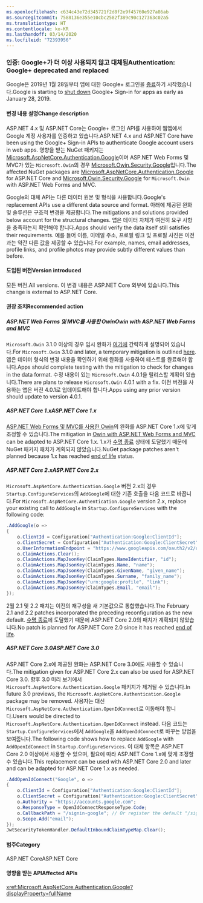 ```yaml
---
ms.openlocfilehash: c634c43e72d345721f2d8f2e9f45760e927a86ab
ms.sourcegitcommit: 7588136e355e10cbc2582f389c90c127363c02a5
ms.translationtype: HT
ms.contentlocale: ko-KR
ms.lasthandoff: 03/14/2020
ms.locfileid: "72393956"
---
```

### <a name="authentication-google-deprecated-and-replaced"></a><span data-ttu-id="ec3d1-101">인증: Google+가 더 이상 사용되지 않고 대체됨</span><span class="sxs-lookup"><span data-stu-id="ec3d1-101">Authentication: Google+ deprecated and replaced</span></span>

<span data-ttu-id="ec3d1-102">Google은 2019년 1월 28일부터 앱에 대한 Google+ 로그인을 [종료](https://developers.google.com/+/api-shutdown)하기 시작했습니다.</span><span class="sxs-lookup"><span data-stu-id="ec3d1-102">Google is starting to [shut down](https://developers.google.com/+/api-shutdown) Google+ Sign-in for apps as early as January 28, 2019.</span></span>

#### <a name="change-description"></a><span data-ttu-id="ec3d1-103">변경 내용 설명</span><span class="sxs-lookup"><span data-stu-id="ec3d1-103">Change description</span></span>

<span data-ttu-id="ec3d1-104">ASP.NET 4.x 및 ASP.NET Core는 Google+ 로그인 API를 사용하여 웹앱에서 Google 계정 사용자를 인증하고 있습니다.</span><span class="sxs-lookup"><span data-stu-id="ec3d1-104">ASP.NET 4.x and ASP.NET Core have been using the Google+ Sign-in APIs to authenticate Google account users in web apps.</span></span> <span data-ttu-id="ec3d1-105">영향을 받는 NuGet 패키지는 [Microsoft.AspNetCore.Authentication.Google](https://www.nuget.org/packages/Microsoft.AspNetCore.Authentication.Google/)이며 ASP.NET Web Forms 및 MVC가 있는 `Microsoft.Owin`의 경우 [Microsoft.Owin.Security.Google](https://www.nuget.org/packages/Microsoft.Owin.Security.Google/)입니다.</span><span class="sxs-lookup"><span data-stu-id="ec3d1-105">The affected NuGet packages are [Microsoft.AspNetCore.Authentication.Google](https://www.nuget.org/packages/Microsoft.AspNetCore.Authentication.Google/) for ASP.NET Core and [Microsoft.Owin.Security.Google](https://www.nuget.org/packages/Microsoft.Owin.Security.Google/) for `Microsoft.Owin` with ASP.NET Web Forms and MVC.</span></span>

<span data-ttu-id="ec3d1-106">Google의 대체 API는 다른 데이터 원본 및 형식을 사용합니다.</span><span class="sxs-lookup"><span data-stu-id="ec3d1-106">Google's replacement APIs use a different data source and format.</span></span> <span data-ttu-id="ec3d1-107">아래에 제공된 완화 및 솔루션은 구조적 변경을 제공합니다.</span><span class="sxs-lookup"><span data-stu-id="ec3d1-107">The mitigations and solutions provided below account for the structural changes.</span></span> <span data-ttu-id="ec3d1-108">앱은 데이터 자체가 여전히 요구 사항을 충족하는지 확인해야 합니다.</span><span class="sxs-lookup"><span data-stu-id="ec3d1-108">Apps should verify the data itself still satisfies their requirements.</span></span> <span data-ttu-id="ec3d1-109">예를 들어 이름, 이메일 주소, 프로필 링크 및 프로필 사진은 이전과는 약간 다른 값을 제공할 수 있습니다.</span><span class="sxs-lookup"><span data-stu-id="ec3d1-109">For example, names, email addresses, profile links, and profile photos may provide subtly different values than before.</span></span>

#### <a name="version-introduced"></a><span data-ttu-id="ec3d1-110">도입된 버전</span><span class="sxs-lookup"><span data-stu-id="ec3d1-110">Version introduced</span></span>

<span data-ttu-id="ec3d1-111">모든 버전.</span><span class="sxs-lookup"><span data-stu-id="ec3d1-111">All versions.</span></span> <span data-ttu-id="ec3d1-112">이 변경 내용은 ASP.NET Core 외부에 있습니다.</span><span class="sxs-lookup"><span data-stu-id="ec3d1-112">This change is external to ASP.NET Core.</span></span>

#### <a name="recommended-action"></a><span data-ttu-id="ec3d1-113">권장 조치</span><span class="sxs-lookup"><span data-stu-id="ec3d1-113">Recommended action</span></span>

##### <a name="owin-with-aspnet-web-forms-and-mvc"></a><span data-ttu-id="ec3d1-114">ASP.NET Web Forms 및 MVC를 사용한 Owin</span><span class="sxs-lookup"><span data-stu-id="ec3d1-114">Owin with ASP.NET Web Forms and MVC</span></span>

<span data-ttu-id="ec3d1-115">`Microsoft.Owin` 3.1.0 이상의 경우 임시 완화가 [여기에](https://github.com/aspnet/AspNetKatana/issues/251#issuecomment-449587635) 간략하게 설명되어 있습니다.</span><span class="sxs-lookup"><span data-stu-id="ec3d1-115">For `Microsoft.Owin` 3.1.0 and later, a temporary mitigation is outlined [here](https://github.com/aspnet/AspNetKatana/issues/251#issuecomment-449587635).</span></span> <span data-ttu-id="ec3d1-116">앱은 데이터 형식의 변경 내용을 확인하기 위해 완화를 사용하여 테스트를 완료해야 합니다.</span><span class="sxs-lookup"><span data-stu-id="ec3d1-116">Apps should complete testing with the mitigation to check for changes in the data format.</span></span> <span data-ttu-id="ec3d1-117">수정 내용이 있는 `Microsoft.Owin` 4.0.1을 릴리스할 계획이 있습니다.</span><span class="sxs-lookup"><span data-stu-id="ec3d1-117">There are plans to release `Microsoft.Owin` 4.0.1 with a fix.</span></span> <span data-ttu-id="ec3d1-118">이전 버전을 사용하는 앱은 버전 4.0.1로 업데이트해야 합니다.</span><span class="sxs-lookup"><span data-stu-id="ec3d1-118">Apps using any prior version should update to version 4.0.1.</span></span>

##### <a name="aspnet-core-1x"></a><span data-ttu-id="ec3d1-119">ASP.NET Core 1.x</span><span class="sxs-lookup"><span data-stu-id="ec3d1-119">ASP.NET Core 1.x</span></span>

<span data-ttu-id="ec3d1-120">[ASP.NET Web Forms 및 MVC를 사용한 Owin](#owin-with-aspnet-web-forms-and-mvc)의 완화를 ASP.NET Core 1.x에 맞게 조정할 수 있습니다.</span><span class="sxs-lookup"><span data-stu-id="ec3d1-120">The mitigation in [Owin with ASP.NET Web Forms and MVC](#owin-with-aspnet-web-forms-and-mvc) can be adapted to ASP.NET Core 1.x.</span></span> <span data-ttu-id="ec3d1-121">1\.x가 [수명 종료](https://dotnet.microsoft.com/platform/support-policy) 상태에 도달했기 때문에 NuGet 패키지 패치가 계획되지 않았습니다.</span><span class="sxs-lookup"><span data-stu-id="ec3d1-121">NuGet package patches aren't planned because 1.x has reached [end of life](https://dotnet.microsoft.com/platform/support-policy) status.</span></span>

##### <a name="aspnet-core-2x"></a><span data-ttu-id="ec3d1-122">ASP.NET Core 2.x</span><span class="sxs-lookup"><span data-stu-id="ec3d1-122">ASP.NET Core 2.x</span></span>

<span data-ttu-id="ec3d1-123">`Microsoft.AspNetCore.Authentication.Google` 버전 2.x의 경우 `Startup.ConfigureServices`의 `AddGoogle`에 대한 기존 호출을 다음 코드로 바꿉니다.</span><span class="sxs-lookup"><span data-stu-id="ec3d1-123">For `Microsoft.AspNetCore.Authentication.Google` version 2.x, replace your existing call to `AddGoogle` in `Startup.ConfigureServices` with the following code:</span></span>

```csharp
.AddGoogle(o =>
{
    o.ClientId = Configuration["Authentication:Google:ClientId"];
    o.ClientSecret = Configuration["Authentication:Google:ClientSecret"];
    o.UserInformationEndpoint = "https://www.googleapis.com/oauth2/v2/userinfo";
    o.ClaimActions.Clear();
    o.ClaimActions.MapJsonKey(ClaimTypes.NameIdentifier, "id");
    o.ClaimActions.MapJsonKey(ClaimTypes.Name, "name");
    o.ClaimActions.MapJsonKey(ClaimTypes.GivenName, "given_name");
    o.ClaimActions.MapJsonKey(ClaimTypes.Surname, "family_name");
    o.ClaimActions.MapJsonKey("urn:google:profile", "link");
    o.ClaimActions.MapJsonKey(ClaimTypes.Email, "email");
});
```

<span data-ttu-id="ec3d1-124">2월 2.1 및 2.2 패치는 이전의 재구성을 새 기본값으로 통합했습니다.</span><span class="sxs-lookup"><span data-stu-id="ec3d1-124">The February 2.1 and 2.2 patches incorporated the preceding reconfiguration as the new default.</span></span> <span data-ttu-id="ec3d1-125">[수명 종료](https://dotnet.microsoft.com/platform/support-policy)에 도달했기 때문에 ASP.NET Core 2.0의 패치가 계획되지 않았습니다.</span><span class="sxs-lookup"><span data-stu-id="ec3d1-125">No patch is planned for ASP.NET Core 2.0 since it has reached [end of life](https://dotnet.microsoft.com/platform/support-policy).</span></span>

##### <a name="aspnet-core-30"></a><span data-ttu-id="ec3d1-126">ASP.NET Core 3.0</span><span class="sxs-lookup"><span data-stu-id="ec3d1-126">ASP.NET Core 3.0</span></span>

<span data-ttu-id="ec3d1-127">ASP.NET Core 2.x에 제공된 완화는 ASP.NET Core 3.0에도 사용할 수 있습니다.</span><span class="sxs-lookup"><span data-stu-id="ec3d1-127">The mitigation given for ASP.NET Core 2.x can also be used for ASP.NET Core 3.0.</span></span> <span data-ttu-id="ec3d1-128">향후 3.0 미리 보기에서 `Microsoft.AspNetCore.Authentication.Google` 패키지가 제거될 수 있습니다.</span><span class="sxs-lookup"><span data-stu-id="ec3d1-128">In future 3.0 previews, the `Microsoft.AspNetCore.Authentication.Google` package may be removed.</span></span> <span data-ttu-id="ec3d1-129">사용자는 대신 `Microsoft.AspNetCore.Authentication.OpenIdConnect`로 이동해야 합니다.</span><span class="sxs-lookup"><span data-stu-id="ec3d1-129">Users would be directed to `Microsoft.AspNetCore.Authentication.OpenIdConnect` instead.</span></span> <span data-ttu-id="ec3d1-130">다음 코드는 `Startup.ConfigureServices`에서 `AddGoogle`을 `AddOpenIdConnect`로 바꾸는 방법을 보여줍니다.</span><span class="sxs-lookup"><span data-stu-id="ec3d1-130">The following code shows how to replace `AddGoogle` with `AddOpenIdConnect` in `Startup.ConfigureServices`.</span></span> <span data-ttu-id="ec3d1-131">이 대체 항목은 ASP.NET Core 2.0 이상에서 사용할 수 있으며, 필요에 따라 ASP.NET Core 1.x에 맞게 조정할 수 있습니다.</span><span class="sxs-lookup"><span data-stu-id="ec3d1-131">This replacement can be used with ASP.NET Core 2.0 and later and can be adapted for ASP.NET Core 1.x as needed.</span></span>

```csharp
.AddOpenIdConnect("Google", o =>
{
    o.ClientId = Configuration["Authentication:Google:ClientId"];
    o.ClientSecret = Configuration["Authentication:Google:ClientSecret"];
    o.Authority = "https://accounts.google.com";
    o.ResponseType = OpenIdConnectResponseType.Code;
    o.CallbackPath = "/signin-google"; // Or register the default "/sigin-oidc"
    o.Scope.Add("email");
});
JwtSecurityTokenHandler.DefaultInboundClaimTypeMap.Clear();
```

#### <a name="category"></a><span data-ttu-id="ec3d1-132">범주</span><span class="sxs-lookup"><span data-stu-id="ec3d1-132">Category</span></span>

<span data-ttu-id="ec3d1-133">ASP.NET Core</span><span class="sxs-lookup"><span data-stu-id="ec3d1-133">ASP.NET Core</span></span>

#### <a name="affected-apis"></a><span data-ttu-id="ec3d1-134">영향을 받는 API</span><span class="sxs-lookup"><span data-stu-id="ec3d1-134">Affected APIs</span></span>

<xref:Microsoft.AspNetCore.Authentication.Google?displayProperty=fullName>

<!-- 

#### Affected APIs

`N:Microsoft.AspNetCore.Authentication.Google`

-->
